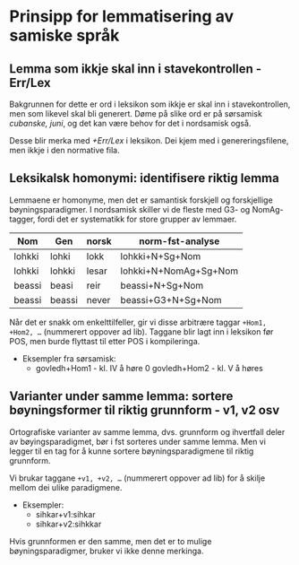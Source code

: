 # Prinsipp for lemmatisering av samiske språk

## Lemma som ikkje skal inn i stavekontrollen - Err/Lex

Bakgrunnen for dette er ord i leksikon som ikkje er skal inn i stavekontrollen, men som likevel skal bli generert. Døme på slike ord er på sørsamisk _cubanske, juni_, og det kan være behov for det i nordsamisk også.

Desse blir merka med _+Err/Lex_ i leksikon. Dei kjem med i genereringsfilene, men ikkje i den normative fila.

## Leksikalsk homonymi: identifisere riktig lemma

Lemmaene er homonyme, men det er samantisk forskjell og forskjellige bøyningsparadigmer. I nordsamisk skiller vi de fleste med G3- og NomAg-tagger, fordi det er systematikk for store grupper av lemmaer.

| Nom    | Gen    | norsk | norm-fst-analyse      |
| ------ | ------ | ----- | --------------------- |
| lohkki | lohki  | lokk  | lohkki+N+Sg+Nom       |
| lohkki | lohkki | lesar | lohkki+N+NomAg+Sg+Nom |
| beassi | beasi  | reir  | beassi+N+Sg+Nom       |
| beassi | beassi | never | beassi+G3+N+Sg+Nom    |

Når det er snakk om enkelttilfeller, gir vi disse arbitrære taggar `+Hom1, +Hom2, …` (nummerert oppover ad lib).
Taggane blir lagt inn i leksikon før POS, men burde flyttast til etter POS
i kompileringa.

- Eksempler fra sørsamisk:
  - govledh+Hom1 - kl. IV å høre
    0 govledh+Hom2 - kl. V å høres

## Varianter under samme lemma: sortere bøyningsformer til riktig grunnform - v1, v2 osv

Ortografiske varianter av samme lemma, dvs. grunnform og ihvertfall deler av bøyingsparadigmet, bør i fst sorteres under samme lemma. Men vi legger til en tag for å kunne sortere bøyningsparadigmene til riktig grunnform.

Vi brukar taggane `+v1, +v2, …` (nummerert oppover ad lib) for å skilje mellom
dei ulike paradigmene.

- Eksempler:
  - sihkar+v1:sihkar
  - sihkar+v2:sihkkar

Hvis grunnformen er den samme, men det er to mulige bøyningsparadigmer, bruker vi ikke denne merkinga.
